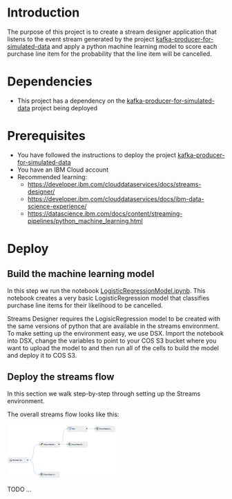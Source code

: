 # Introduction

The purpose of this project is to create a stream designer application that listens to the event stream generated by the project [kafka-producer-for-simulated-data](https://github.com/ibm-cloud-streaming-retail-demo/kafka-producer-for-simulated-data) and apply a python machine learning model to score each purchase line item for the probability that the line item will be cancelled.

# Dependencies

- This project has a dependency on the [kafka-producer-for-simulated-data](https://github.com/ibm-cloud-streaming-retail-demo/kafka-producer-for-simulated-data) project being deployed

# Prerequisites

- You have followed the instructions to deploy the project [kafka-producer-for-simulated-data](https://github.com/ibm-cloud-streaming-retail-demo/kafka-producer-for-simulated-data)
- You have an IBM Cloud account
- Recommended learning: 
  - https://developer.ibm.com/clouddataservices/docs/streams-designer/
  - https://developer.ibm.com/clouddataservices/docs/ibm-data-science-experience/
  - https://datascience.ibm.com/docs/content/streaming-pipelines/python_machine_learning.html
  
# Deploy

## Build the machine learning model

In this step we run the notebook [LogisticRegressionModel.ipynb](./LogisticRegressionModel.ipynb).  This notebook creates a very basic LogisticRegression model that classifies purchase line items for their likelihood to be cancelled.

Streams Designer requires the LogisicRegression model to be created with the same versions of python that are available in the streams environment.  To make setting up the environment easy, we use DSX.  Import the notebook into DSX, change the variables to point to your COS S3 bucket where you want to upload the model to and then run all of the cells to build the model and deploy it to COS S3.

## Deploy the streams flow

In this section we walk step-by-step through setting up the Streams environment.

The overall streams flow looks like this:

<div style="width:50%">
<img src="./images/streams_designer_flow.png" alt="Streams Designer Flow"/>
</div>

TODO ...
